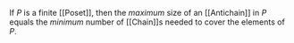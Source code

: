 If $P$ is a finite [[Poset]], then the *maximum* size of an [[Antichain]] in $P$ equals the *minimum* number of [[Chain]]s needed to cover the elements of $P$.